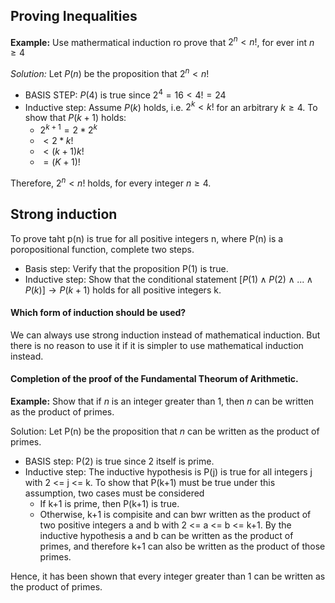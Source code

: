 ## Proving Inequalities
**Example:** Use mathermatical induction ro prove that $2^n < n!$, for ever int $n \geq 4$

*Solution:* Let $P(n)$ be the proposition that $2^n < n!$
- BASIS STEP: $P(4)$ is true since $2^4 = 16 < 4! = 24$
- Inductive step: Assume $P(k)$ holds, i.e. $2^k < k!$ for an arbitrary $k \geq 4$. To show that $P(k+1)$ holds: 
    - $2^{k+1} = 2 * 2^k$
    - $< 2 * k!$
    - $< (k + 1)k!$
    - $= (K + 1)!$

Therefore, $2^n < n!$ holds, for every integer $n \geq 4$.

## Strong induction

To prove taht p(n) is true for all positive integers n, where P(n) is a poropositional function, complete two steps. 
- Basis step: Verify that the proposition P(1) is true.
- Inductive step: Show that the conditional statement 
    $[P(1) ∧ P(2) ∧ ... ∧ P(k)] \to P(k+1)$
    holds for all positive integers k.

#### Which form of induction should be used? 
We can always use strong induction instead of mathematical induction. But there is no reason to use it if it is simpler to use mathematical induction instead. 

#### Completion of the proof of the Fundamental Theorum of Arithmetic. 
**Example:** Show that if $n$ is an integer greater than 1, then $n$ can be written as the product of primes. 

Solution: Let P(n) be the proposition that $n$ can be written as the product of primes. 
- BASIS step: P(2) is true since 2 itself is prime. 
- Inductive step: The inductive hypothesis is P(j) is true for all integers j with 2 <= j <= k. To show that P(k+1) must be true under this assumption, two cases must be considered
    - If k+1 is prime, then P(k+1) is true. 
    - Otherwise, k+1 is compisite and can bwr written as the product of two positive integers a and b with 2 <= a <= b <= k+1. By the inductive hypothesis a and b can be written as the product of primes, and therefore k+1 can also be written as the product of those primes. 

Hence, it has been shown that every integer greater than 1 can be written as the product of primes. 